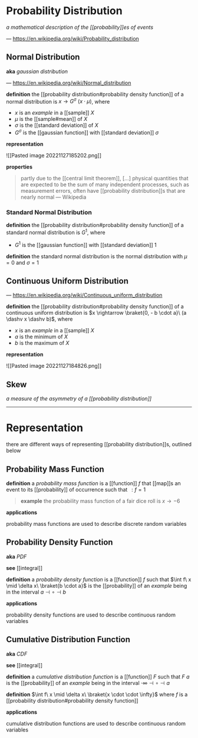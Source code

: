 # Probability Distribution

_a mathematical description of the [[probability]]es of events_

&mdash; <https://en.wikipedia.org/wiki/Probability_distribution>

## Normal Distribution

**aka** _gaussian distribution_

&mdash; <https://en.wikipedia.org/wiki/Normal_distribution>

**definition** the [[probability distribution#probability density function]] of a normal distribution is $x \rightarrow G^\sigma\ (x \cdot \mu)$, where

- $x$ is an _example_ in a [[sample]] $X$
- $\mu$ is the [[sample#mean]] of $X$
- $\sigma$ is the [[standard deviation]] of $X$
- $G^\sigma$ is the [[gaussian function]] with [[standard deviation]] $\sigma$

**representation**

![[Pasted image 20221127185202.png]]

**properties**

> partly due to the [[central limit theorem]], [...] physical quantities that are expected to be the sum of many independent processes, such as measurement errors, often have [[probability distribution]]s that are nearly normal &mdash; Wikipedia

### Standard Normal Distribution

**definition** the [[probability distribution#probability density function]] of a standard normal distribution is $G^1$, where

- $G^1$ is the [[gaussian function]] with [[standard deviation]] $1$

**definition** the standard normal distribution is the normal distribution with $\mu = 0$ and $\sigma = 1$

## Continuous Uniform Distribution

&mdash; <https://en.wikipedia.org/wiki/Continuous_uniform_distribution>

**definition** the [[probability distribution#probability density function]] of a continuous uniform distribution is $x \rightarrow \braket{0, - b \cdot a}\ (a \dashv x \dashv b)$, where

- $x$ is an _example_ in a [[sample]] $X$
- $a$ is the minimum of $X$
- $b$ is the maximum of $X$

**representation**

![[Pasted image 20221127184826.png]]

## Skew

_a measure of the asymmetry of a [[probability distribution]]_

---

# Representation

there are different ways of representing [[probability distribution]]s, outlined below

## Probability Mass Function

**definition** a _probability mass function_ is a [[function]] $f$ that [[map]]s an event to its [[probability]] of occurrence such that $\,: f = 1$

> **example** the probability mass function of a fair dice roll is $x \rightarrow -6$

**applications**

probability mass functions are used to describe discrete random variables

## Probability Density Function

**aka** _PDF_

**see** [[integral]]

**definition** a _probability density function_ is a [[function]] $f$ such that $\int f\ x \mid \delta x\ \braket{b \cdot a}$ is the [[probability]] of an _example_ being in the interval $a \dashv \circ \dashv b$

**applications**

probability density functions are used to describe continuous random variables

## Cumulative Distribution Function

**aka** _CDF_

**see** [[integral]]

**definition** a _cumulative distribution function_ is a [[function]] $F$ such that $F\ a$ is the [[probability]] of an _example_ being in the interval $\cdot \infty \dashv \circ \dashv a$

**definition** $\int f\ x \mid \delta x\ \braket{x \cdot \cdot \infty}$ where $f$ is a [[probability distribution#probability density function]]

**applications**

cumulative distribution functions are used to describe continuous random variables
